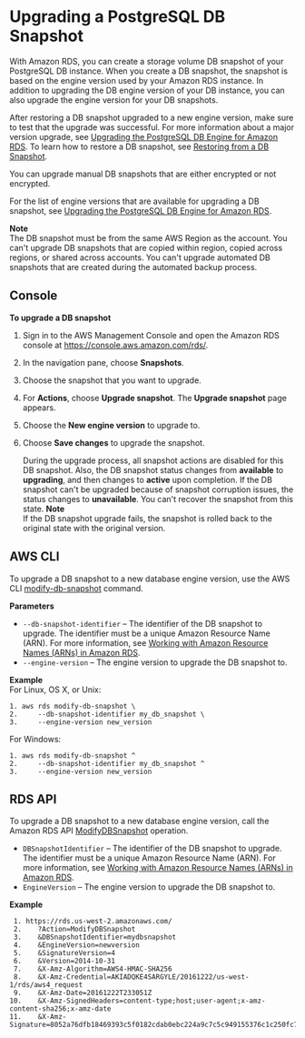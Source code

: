 # Upgrading a PostgreSQL DB Snapshot<a name="USER_UpgradeDBSnapshot.PostgreSQL"></a>

With Amazon RDS, you can create a storage volume DB snapshot of your PostgreSQL DB instance\. When you create a DB snapshot, the snapshot is based on the engine version used by your Amazon RDS instance\. In addition to upgrading the DB engine version of your DB instance, you can also upgrade the engine version for your DB snapshots\. 

After restoring a DB snapshot upgraded to a new engine version, make sure to test that the upgrade was successful\. For more information about a major version upgrade, see [Upgrading the PostgreSQL DB Engine for Amazon RDS](USER_UpgradeDBInstance.PostgreSQL.md)\. To learn how to restore a DB snapshot, see [Restoring from a DB Snapshot](USER_RestoreFromSnapshot.md)\.

You can upgrade manual DB snapshots that are either encrypted or not encrypted\. 

For the list of engine versions that are available for upgrading a DB snapshot, see [ Upgrading the PostgreSQL DB Engine for Amazon RDS](https://docs.aws.amazon.com/AmazonRDS/latest/UserGuide/USER_UpgradeDBInstance.PostgreSQL.html#USER_UpgradeDBInstance.PostgreSQL.MajorVersion)\. 

**Note**  
The DB snapshot must be from the same AWS Region as the account\.
You can't upgrade DB snapshots that are copied within region, copied across regions, or shared across accounts\.
You can't upgrade automated DB snapshots that are created during the automated backup process\.

## Console<a name="USER_UpgradeDBSnapshot.PostgreSQL.Console"></a>

**To upgrade a DB snapshot**

1. Sign in to the AWS Management Console and open the Amazon RDS console at [https://console\.aws\.amazon\.com/rds/](https://console.aws.amazon.com/rds/)\.

1. In the navigation pane, choose **Snapshots**\.

1. Choose the snapshot that you want to upgrade\. 

1. For **Actions**, choose **Upgrade snapshot**\. The **Upgrade snapshot** page appears\. 

1. Choose the **New engine version** to upgrade to\. 

1. Choose **Save changes** to upgrade the snapshot\. 

   During the upgrade process, all snapshot actions are disabled for this DB snapshot\. Also, the DB snapshot status changes from **available** to **upgrading**, and then changes to **active** upon completion\. If the DB snapshot can't be upgraded because of snapshot corruption issues, the status changes to **unavailable**\. You can't recover the snapshot from this state\. 
**Note**  
If the DB snapshot upgrade fails, the snapshot is rolled back to the original state with the original version\.

## AWS CLI<a name="USER_UpgradeDBSnapshot.PostgreSQL.CLI"></a>

To upgrade a DB snapshot to a new database engine version, use the AWS CLI [modify\-db\-snapshot](https://docs.aws.amazon.com/cli/latest/reference/rds/modify-db-snapshot.html) command\. 

**Parameters**
+ `--db-snapshot-identifier` – The identifier of the DB snapshot to upgrade\. The identifier must be a unique Amazon Resource Name \(ARN\)\. For more information, see [Working with Amazon Resource Names \(ARNs\) in Amazon RDS](USER_Tagging.ARN.md)\.
+ `--engine-version` – The engine version to upgrade the DB snapshot to\.

**Example**  
For Linux, OS X, or Unix:  

```
1. aws rds modify-db-snapshot \
2.     --db-snapshot-identifier my_db_snapshot \
3.     --engine-version new_version
```
For Windows:  

```
1. aws rds modify-db-snapshot ^
2.     --db-snapshot-identifier my_db_snapshot ^
3.     --engine-version new_version
```

## RDS API<a name="USER_UpgradeDBSnapshot.PostgreSQL.API"></a>

To upgrade a DB snapshot to a new database engine version, call the Amazon RDS API [ ModifyDBSnapshot](https://docs.aws.amazon.com/AmazonRDS/latest/APIReference/API_ModifyDBSnapshot.html) operation\. 
+ `DBSnapshotIdentifier` – The identifier of the DB snapshot to upgrade\. The identifier must be a unique Amazon Resource Name \(ARN\)\. For more information, see [Working with Amazon Resource Names \(ARNs\) in Amazon RDS](USER_Tagging.ARN.md)\. 
+ `EngineVersion` – The engine version to upgrade the DB snapshot to\.

**Example**  

```
 1. https://rds.us-west-2.amazonaws.com/
 2.    ?Action=ModifyDBSnapshot
 3.    &DBSnapshotIdentifier=mydbsnapshot
 4.    &EngineVersion=newversion
 5.    &SignatureVersion=4
 6.    &Version=2014-10-31
 7.    &X-Amz-Algorithm=AWS4-HMAC-SHA256
 8.    &X-Amz-Credential=AKIADQKE4SARGYLE/20161222/us-west-1/rds/aws4_request
 9.    &X-Amz-Date=20161222T233051Z
10.    &X-Amz-SignedHeaders=content-type;host;user-agent;x-amz-content-sha256;x-amz-date
11.    &X-Amz-Signature=8052a76dfb18469393c5f0182cdab0ebc224a9c7c5c949155376c1c250fc7ec3
```